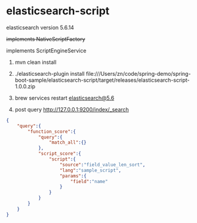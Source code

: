 # elasticsearch-script



elasticsearch version 5.6.14

~~implements NativeScriptFactory~~

implements ScriptEngineService

1. mvn clean install

2. ./elasticsearch-plugin install file:///Users/zn/code/spring-demo/spring-boot-sample/elasticsearch-script/target/releases/elasticsearch-script-1.0.0.zip

3. brew services restart elasticsearch@5.6

4. post query  http://127.0.0.1:9200/index/_search
```json
{ 
    "query":{
        "function_score":{
            "query":{
                "match_all":{}
            },
            "script_score":{
                "script":{
                    "source":"field_value_len_sort",
                    "lang":"sample_script",
                    "params":{
                        "field":"name"
                    }
                }
            }
        }
    }
}
 
```
